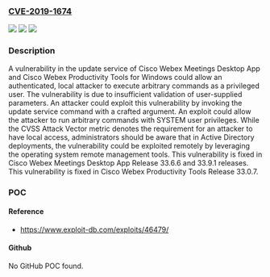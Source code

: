 ### [CVE-2019-1674](https://cve.mitre.org/cgi-bin/cvename.cgi?name=CVE-2019-1674)
![](https://img.shields.io/static/v1?label=Product&message=Cisco%20Webex%20Productivity%20Tools&color=blue)
![](https://img.shields.io/static/v1?label=Version&message=n%2Fa&color=blue)
![](https://img.shields.io/static/v1?label=Vulnerability&message=CWE-78&color=brighgreen)

### Description

A vulnerability in the update service of Cisco Webex Meetings Desktop App and Cisco Webex Productivity Tools for Windows could allow an authenticated, local attacker to execute arbitrary commands as a privileged user. The vulnerability is due to insufficient validation of user-supplied parameters. An attacker could exploit this vulnerability by invoking the update service command with a crafted argument. An exploit could allow the attacker to run arbitrary commands with SYSTEM user privileges. While the CVSS Attack Vector metric denotes the requirement for an attacker to have local access, administrators should be aware that in Active Directory deployments, the vulnerability could be exploited remotely by leveraging the operating system remote management tools. This vulnerability is fixed in Cisco Webex Meetings Desktop App Release 33.6.6 and 33.9.1 releases. This vulnerability is fixed in Cisco Webex Productivity Tools Release 33.0.7.

### POC

#### Reference
- https://www.exploit-db.com/exploits/46479/

#### Github
No GitHub POC found.

